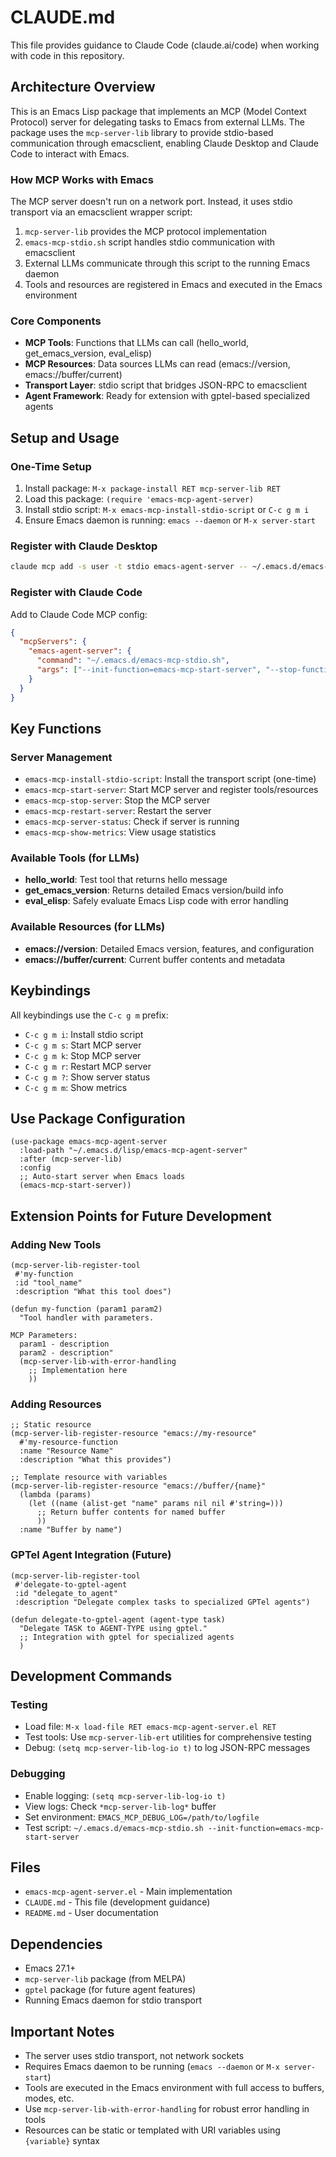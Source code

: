 # CLAUDE.md

This file provides guidance to Claude Code (claude.ai/code) when working with code in this repository.

## Architecture Overview

This is an Emacs Lisp package that implements an MCP (Model Context Protocol) server for delegating tasks to Emacs from external LLMs. The package uses the `mcp-server-lib` library to provide stdio-based communication through emacsclient, enabling Claude Desktop and Claude Code to interact with Emacs.

### How MCP Works with Emacs

The MCP server doesn't run on a network port. Instead, it uses stdio transport via an emacsclient wrapper script:

1. `mcp-server-lib` provides the MCP protocol implementation
2. `emacs-mcp-stdio.sh` script handles stdio communication with emacsclient  
3. External LLMs communicate through this script to the running Emacs daemon
4. Tools and resources are registered in Emacs and executed in the Emacs environment

### Core Components

- **MCP Tools**: Functions that LLMs can call (hello_world, get_emacs_version, eval_elisp)
- **MCP Resources**: Data sources LLMs can read (emacs://version, emacs://buffer/current)
- **Transport Layer**: stdio script that bridges JSON-RPC to emacsclient
- **Agent Framework**: Ready for extension with gptel-based specialized agents

## Setup and Usage

### One-Time Setup
1. Install package: `M-x package-install RET mcp-server-lib RET`
2. Load this package: `(require 'emacs-mcp-agent-server)`
3. Install stdio script: `M-x emacs-mcp-install-stdio-script` or `C-c g m i`
4. Ensure Emacs daemon is running: `emacs --daemon` or `M-x server-start`

### Register with Claude Desktop
```bash
claude mcp add -s user -t stdio emacs-agent-server -- ~/.emacs.d/emacs-mcp-stdio.sh --init-function=emacs-mcp-start-server --stop-function=emacs-mcp-stop-server
```

### Register with Claude Code
Add to Claude Code MCP config:
```json
{
  "mcpServers": {
    "emacs-agent-server": {
      "command": "~/.emacs.d/emacs-mcp-stdio.sh",
      "args": ["--init-function=emacs-mcp-start-server", "--stop-function=emacs-mcp-stop-server"]
    }
  }
}
```

## Key Functions

### Server Management
- `emacs-mcp-install-stdio-script`: Install the transport script (one-time)
- `emacs-mcp-start-server`: Start MCP server and register tools/resources
- `emacs-mcp-stop-server`: Stop the MCP server
- `emacs-mcp-restart-server`: Restart the server  
- `emacs-mcp-server-status`: Check if server is running
- `emacs-mcp-show-metrics`: View usage statistics

### Available Tools (for LLMs)
- **hello_world**: Test tool that returns hello message
- **get_emacs_version**: Returns detailed Emacs version/build info
- **eval_elisp**: Safely evaluate Emacs Lisp code with error handling

### Available Resources (for LLMs)
- **emacs://version**: Detailed Emacs version, features, and configuration
- **emacs://buffer/current**: Current buffer contents and metadata

## Keybindings

All keybindings use the `C-c g m` prefix:
- `C-c g m i`: Install stdio script
- `C-c g m s`: Start MCP server
- `C-c g m k`: Stop MCP server  
- `C-c g m r`: Restart MCP server
- `C-c g m ?`: Show server status
- `C-c g m m`: Show metrics

## Use Package Configuration

```elisp
(use-package emacs-mcp-agent-server
  :load-path "~/.emacs.d/lisp/emacs-mcp-agent-server"
  :after (mcp-server-lib)
  :config
  ;; Auto-start server when Emacs loads
  (emacs-mcp-start-server))
```

## Extension Points for Future Development

### Adding New Tools
```elisp
(mcp-server-lib-register-tool
 #'my-function
 :id "tool_name"  
 :description "What this tool does")

(defun my-function (param1 param2)
  "Tool handler with parameters.
  
MCP Parameters:
  param1 - description
  param2 - description"
  (mcp-server-lib-with-error-handling
    ;; Implementation here
    ))
```

### Adding Resources
```elisp
;; Static resource
(mcp-server-lib-register-resource "emacs://my-resource"
  #'my-resource-function
  :name "Resource Name"
  :description "What this provides")

;; Template resource with variables  
(mcp-server-lib-register-resource "emacs://buffer/{name}"
  (lambda (params)
    (let ((name (alist-get "name" params nil nil #'string=)))
      ;; Return buffer contents for named buffer
      ))
  :name "Buffer by name")
```

### GPTel Agent Integration (Future)
```elisp
(mcp-server-lib-register-tool
 #'delegate-to-gptel-agent
 :id "delegate_to_agent"
 :description "Delegate complex tasks to specialized GPTel agents")

(defun delegate-to-gptel-agent (agent-type task)
  "Delegate TASK to AGENT-TYPE using gptel."
  ;; Integration with gptel for specialized agents
  )
```

## Development Commands

### Testing
- Load file: `M-x load-file RET emacs-mcp-agent-server.el RET`
- Test tools: Use `mcp-server-lib-ert` utilities for comprehensive testing
- Debug: `(setq mcp-server-lib-log-io t)` to log JSON-RPC messages

### Debugging
- Enable logging: `(setq mcp-server-lib-log-io t)`
- View logs: Check `*mcp-server-lib-log*` buffer  
- Set environment: `EMACS_MCP_DEBUG_LOG=/path/to/logfile`
- Test script: `~/.emacs.d/emacs-mcp-stdio.sh --init-function=emacs-mcp-start-server`

## Files

- `emacs-mcp-agent-server.el` - Main implementation
- `CLAUDE.md` - This file (development guidance)
- `README.md` - User documentation

## Dependencies

- Emacs 27.1+
- `mcp-server-lib` package (from MELPA)
- `gptel` package (for future agent features)
- Running Emacs daemon for stdio transport

## Important Notes

- The server uses stdio transport, not network sockets
- Requires Emacs daemon to be running (`emacs --daemon` or `M-x server-start`)
- Tools are executed in the Emacs environment with full access to buffers, modes, etc.
- Use `mcp-server-lib-with-error-handling` for robust error handling in tools
- Resources can be static or templated with URI variables using `{variable}` syntax